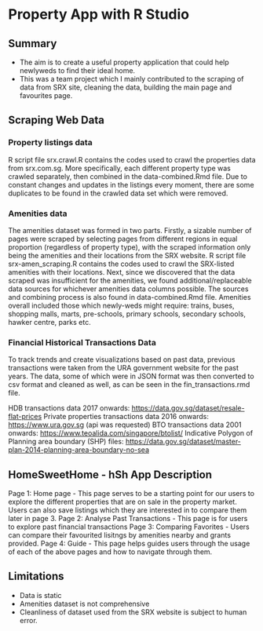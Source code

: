 # Property App with R Studio

## Summary
- The aim is to create a useful property application that could help newlyweds to find their ideal home.
- This was a team project which I mainly contributed to the scraping of data from SRX site, cleaning the data, building the main page and favourites page.

## Scraping Web Data
### Property listings data
R script file srx.crawl.R contains the codes used to crawl the properties data from srx.com.sg.
More specifically, each different property type was crawled separately, then combined in the data-combined.Rmd file. Due to constant changes and updates in the listings every moment, there are some duplicates to be found in the crawled data set which were removed.

### Amenities data
The amenities dataset was formed in two parts. Firstly, a sizable number of pages were scraped by selecting pages from different regions in equal proportion (regardless of property type), with the scraped information only being the amenities and their locations from the SRX website. R script file srx-amen_scraping.R contains the codes used to crawl the SRX-listed amenities with their locations. Next, since we discovered that the data scraped was insufficient for the amenities, we found additional/replaceable data sources for whichever amenities data columns possible. The sources and combining process is also found in data-combined.Rmd file. Amenities overall included those which newly-weds might require: trains, buses, shopping malls, marts, pre-schools, primary schools, secondary schools, hawker centre, parks etc.

### Financial Historical Transactions Data
To track trends and create visualizations based on past data, previous transactions were taken from the URA government website for the past years. The data, some of which were in JSON format was then converted to csv format and cleaned as well, as can be seen in the fin_transactions.rmd file.

HDB transactions data 2017 onwards: https://data.gov.sg/dataset/resale-flat-prices
Private properties transactions data 2016 onwards: https://www.ura.gov.sg (api was requested)
BTO transactions data 2001 onwards: https://www.teoalida.com/singapore/btolist/
Indicative Polygon of Planning area boundary (SHP) files: https://data.gov.sg/dataset/master-plan-2014-planning-area-boundary-no-sea

## HomeSweetHome - hSh App Description
Page 1: Home page - This page serves to be a starting point for our users to explore the different properties that are on sale in the property market. Users can also save listings which they are interested in to compare them later in page 3.
Page 2: Analyse Past Transactions - This page is for users to explore past financial transactions
Page 3: Comparing Favorites - Users can compare their favourited lisitngs by amenities nearby and grants provided.
Page 4: Guide - This page helps guides users through the usage of each of the above pages and how to navigate through them.

## Limitations
- Data is static
- Amenities dataset is not comprehensive
- Cleanliness of dataset used from the SRX website is subject to human error.
